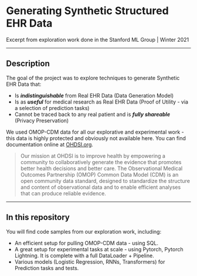 # Generating Synthetic Structured EHR Data

Excerpt from exploration work done in the Stanford ML Group | Winter 2021

---

## Description   
The goal of the project was to explore techniques to generate Synthetic EHR Data that:
* Is ***indistinguishable*** from Real EHR Data (Data Generation Model)
* Is as ***useful*** for medical research as Real EHR Data (Proof of Utility - via a selection of prediction tasks)
* Cannot be traced back to any real patient and is ***fully shareable*** (Privacy Preservation)

We used OMOP-CDM data for all our explorative and experimental work - this data is highly protected and obviously not available here. 
You can find documentation online at [OHDSI.org](https://www.ohdsi.org/data-standardization/).
> Our mission at OHDSI is to improve health by empowering a community to collaboratively generate the evidence that promotes better health decisions and better care. The Observational Medical Outcomes Partnership (OMOP) Common Data Model (CDM) is an open community data standard, designed to standardize the structure and content of observational data and to enable efficient analyses that can produce reliable evidence.

---

## In this repository
You will find code samples from our exploration work, including:
* An efficient setup for pulling OMOP-CDM data - using SQL.
* A great setup for experimental tasks at scale - using Pytorch, Pytorch Lightning. It is complete with a full DataLoader + Pipeline.
* Various models (Logistic Regression, RNNs, Transformers) for Prediction tasks and tests.
